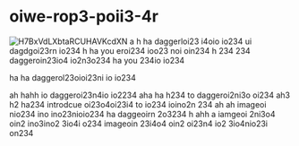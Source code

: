 # oiwe-rop3-poii3-4r
![H7BxVdLXbtaRCUHAVKcdXN](https://github.com/eduffield9/oiwe-rop3-poii3-4r/assets/152788646/ae1ea3da-b852-47dd-a46f-a7af6f61c451)
a
h
ha daggerloi23 i4oio  io234 ui dagdgoi23rn io234 
h
ha you eroi234 ioo23 noi oin234 
h 
234 
234  daggeroin23io4 io2n3o234  ha you 234io io234 

ha
ha daggerol23oioi23ni  io io234 

ah
hahh io daggeroi23n4io io2234 
aha
ha
h234 to daggeroi2ni3o  oi234
ah3
h2
ha234 introdcue oi23o4oi23i4 to io234 ioino2n 234 
ah
ah imageoi  nio234 ino ino23nioio234 ha daggeoirn 2o3234 
h
ahh
a  iamgeoi 2ni3o4 oin2 ino3ino2 3io4i o234 imageoin 23i4o4 oin2 oi23n4 io2 3io4nio23i on234 
